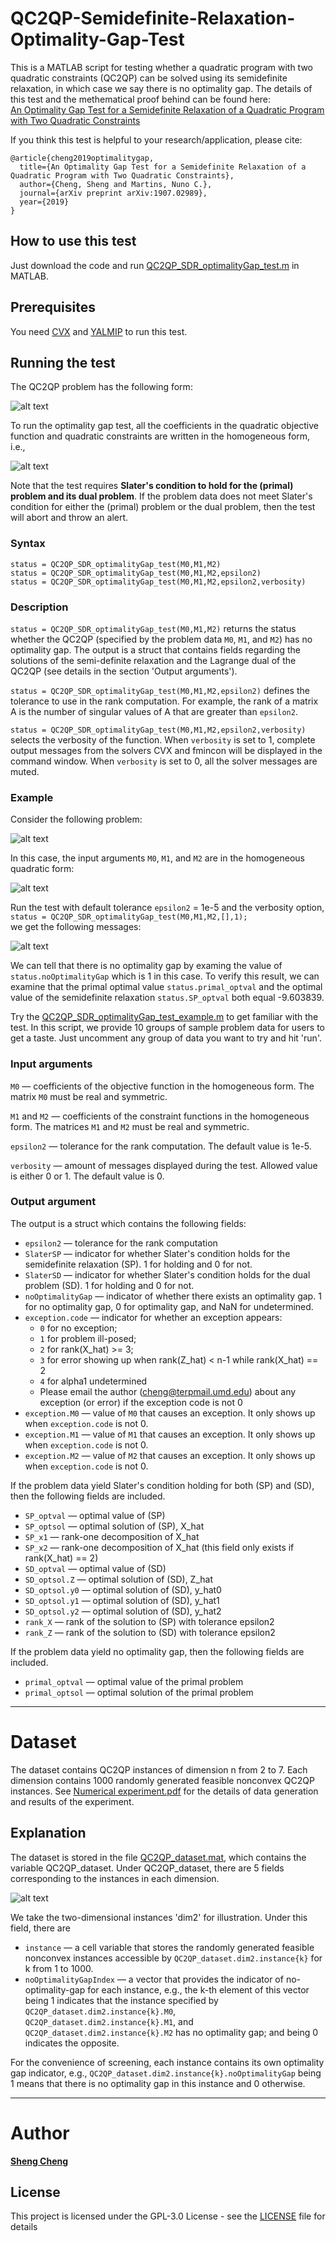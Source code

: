 # QC2QP-Semidefinite-Relaxation-Optimality-Gap-Test
This is a MATLAB script for testing whether a quadratic program with two quadratic constraints (QC2QP) can be solved using its semidefinite relaxation, in which case we say there is no optimality gap. The details of this test and the methematical proof behind can be found here:<br />
[An Optimality Gap Test for a Semidefinite Relaxation of a Quadratic Program with Two Quadratic Constraints](https://arxiv.org/abs/1907.02989)<br />

If you think this test is helpful to your research/application, please cite:<br />
```
@article{cheng2019optimalitygap,
  title={An Optimality Gap Test for a Semidefinite Relaxation of a Quadratic Program with Two Quadratic Constraints},
  author={Cheng, Sheng and Martins, Nuno C.},
  journal={arXiv preprint arXiv:1907.02989},
  year={2019}
}
```

## How to use this test

Just download the code and run [QC2QP_SDR_optimalityGap_test.m](https://github.com/Sheng-Cheng/QC2QP-SDR-Optimality-Gap-Test/blob/master/QC2QP_SDR_optimalityGap_test.m) in MATLAB.

## Prerequisites

You need [CVX](http://cvxr.com/cvx/) and [YALMIP](https://yalmip.github.io/) to run this test.



## Running the test
The QC2QP problem has the following form:

![alt text][image1]

[image1]: https://github.com/Sheng-Cheng/QC2QP-SDR-Optimality-Gap-Test/blob/master/images/optimization%20problem.png "QC2QP problem"

To run the optimality gap test, all the coefficients in the quadratic objective function and quadratic constraints are written in the homogeneous form, i.e., 

![alt text][image2]

[image2]: https://github.com/Sheng-Cheng/QC2QP-SDR-Optimality-Gap-Test/blob/master/images/homogeneous%20quadratic%20form.png "Homogeneous quadratic form"

Note that the test requires **Slater's condition to hold for the (primal) problem and its dual problem**. If the problem data does not meet Slater's condition for either the (primal) problem or the dual problem, then the test will abort and throw an alert.


### Syntax

`status = QC2QP_SDR_optimalityGap_test(M0,M1,M2)` <br />
`status = QC2QP_SDR_optimalityGap_test(M0,M1,M2,epsilon2)` <br />
`status = QC2QP_SDR_optimalityGap_test(M0,M1,M2,epsilon2,verbosity)` <br />

### Description
`status = QC2QP_SDR_optimalityGap_test(M0,M1,M2)` returns the status whether the QC2QP (specified by the problem data `M0`, `M1`, and `M2`) has no optimality gap. The output is a struct that contains fields regarding the solutions of the semi-definite relaxation and the Lagrange dual of the QC2QP (see details in the section 'Output arguments'). 

`status = QC2QP_SDR_optimalityGap_test(M0,M1,M2,epsilon2)` defines the tolerance to use in the rank computation. For example, the rank of a matrix A is the number of singular values of A that are greater than `epsilon2`. 

`status = QC2QP_SDR_optimalityGap_test(M0,M1,M2,epsilon2,verbosity)` selects the verbosity of the function. When `verbosity` is set to 1, complete output messages from the solvers CVX and fmincon will be displayed in the command window. When `verbosity` is set to 0, all the solver messages are muted. 

### Example

Consider the following problem:

![alt text][image3]

[image3]: https://github.com/Sheng-Cheng/QC2QP-SDR-Optimality-Gap-Test/blob/master/images/Example%20problem.png "Example problem"

In this case, the input arguments `M0`, `M1`, and `M2` are in the homogeneous quadratic form:

![alt text][image4]

[image4]: https://github.com/Sheng-Cheng/QC2QP-SDR-Optimality-Gap-Test/blob/master/images/Example%20homogeneous%20data.png "Example data"

Run the test with default tolerance `epsilon2` = 1e-5 and the verbosity option, <br />`status = QC2QP_SDR_optimalityGap_test(M0,M1,M2,[],1);` <br /> we get the following messages:

![alt text][image5]

[image5]: https://github.com/Sheng-Cheng/QC2QP-SDR-Optimality-Gap-Test/blob/master/images/MATLAB%20output%20message.png "MATLAB output message"

We can tell that there is no optimality gap by examing the value of `status.noOptimalityGap` which is 1 in this case. To verify this result, we can examine that the primal optimal value `status.primal_optval` and the optimal value of the semidefinite relaxation `status.SP_optval` both equal -9.603839.

Try the [QC2QP\_SDR_optimalityGap\_test\_example.m](https://github.com/Sheng-Cheng/QC2QP-SDR-Optimality-Gap-Test/blob/master/QC2QP_SDR_optimalityGap_test_example.m) to get familiar with the test. In this script, we provide 10 groups of sample problem data for users to get a taste. Just uncomment any group of data you want to try and hit 'run'.

### Input arguments
`M0` &mdash; coefficients of the objective function in the homogeneous form. The matrix `M0` must be real and symmetric.

`M1` and `M2` &mdash; coefficients of the constraint functions in the homogeneous form. The matrices `M1` and `M2` must be real and symmetric.

`epsilon2` &mdash; tolerance for the rank computation. The default value is 1e-5.

`verbosity` &mdash; amount of messages displayed during the test. Allowed value is either 0 or 1. The default value is 0.

### Output argument
The output is a struct which contains the following fields:

* `epsilon2` &mdash; tolerance for the rank computation
* `SlaterSP` &mdash; indicator for whether Slater's condition holds for the semidefinite relaxation (SP). 1 for holding and 0 for not.
* `SlaterSD` &mdash; indicator for whether Slater's condition holds for the dual problem (SD). 1 for holding and 0 for not.
* `noOptimalityGap` &mdash; indicator of whether there exists an optimality gap. 1 for no optimality gap, 0 for optimality gap, and NaN for undetermined.
* `exception.code` &mdash; indicator for whether an exception appears:
  * `0` for no exception;
  * `1` for problem ill-posed;
  * `2` for rank(X_hat) >= 3;
  * `3` for error showing up when rank(Z_hat) < n-1 while rank(X_hat) == 2
  * `4` for alpha1 undetermined
  * Please email the author (cheng@terpmail.umd.edu) about any exception (or error) if the exception code is not 0
* `exception.M0` &mdash; value of `M0` that causes an exception. It only shows up when `exception.code` is not 0.
* `exception.M1` &mdash; value of `M1` that causes an exception. It only shows up when `exception.code` is not 0.
* `exception.M2` &mdash; value of `M2` that causes an exception. It only shows up when `exception.code` is not 0.

If the problem data yield Slater's condition holding for both (SP) and (SD), then the following fields are included.

* `SP_optval` &mdash; optimal value of (SP)
* `SP_optsol` &mdash; optimal solution of (SP), X\_hat
* `SP_x1` &mdash; rank-one decomposition of X\_hat
* `SP_x2` &mdash; rank-one decomposition of X\_hat (this field only exists if rank(X\_hat) == 2)
* `SD_optval` &mdash; optimal value of (SD)
* `SD_optsol.Z` &mdash; optimal solution of (SD), Z\_hat
* `SD_optsol.y0` &mdash; optimal solution of (SD), y\_hat0
* `SD_optsol.y1` &mdash; optimal solution of (SD), y\_hat1
* `SD_optsol.y2` &mdash; optimal solution of (SD), y\_hat2
* `rank_X` &mdash; rank of the solution to (SP) with tolerance epsilon2
* `rank_Z` &mdash; rank of the solution to (SD) with tolerance epsilon2

If the problem data yield no optimality gap, then the following fields are included.

* `primal_optval` &mdash; optimal value of the primal problem
* `primal_optsol` &mdash; optimal solution of the primal problem

---

# Dataset

The dataset contains QC2QP instances of dimension n from 2 to 7. Each dimension contains 1000 randomly generated feasible nonconvex QC2QP instances. See [Numerical experiment.pdf](https://github.com/Sheng-Cheng/QC2QP-SDR-Optimality-Gap-Test/blob/master/Numerical%20experiment.pdf) for the details of data generation and results of the experiment.

## Explanation

The dataset is stored in the file [QC2QP_dataset.mat](https://github.com/Sheng-Cheng/QC2QP-SDR-Optimality-Gap-Test/blob/master/QC2QP_dataset.mat), which contains the variable QC2QP_dataset. Under QC2QP_dataset, there are 5 fields corresponding to the instances in each dimension.

![alt text][image6]

[image6]: https://github.com/Sheng-Cheng/QC2QP-SDR-Optimality-Gap-Test/blob/master/images/field_dim.png "QC2QP_dataset"

We take the two-dimensional instances 'dim2' for illustration. Under this field, there are 
* `instance` &mdash; a cell variable that stores the randomly generated feasible nonconvex instances accessible by `QC2QP_dataset.dim2.instance{k}` for k from 1 to 1000.
* `noOptimalityGapIndex` &mdash; a vector that provides the indicator of no-optimality-gap for each instance, e.g., the k-th element of this vector being 1 indicates that the instance specified by `QC2QP_dataset.dim2.instance{k}.M0`, `QC2QP_dataset.dim2.instance{k}.M1`, and `QC2QP_dataset.dim2.instance{k}.M2` has no optimality gap; and being 0 indicates the opposite. <br />

For the convenience of screening, each instance contains its own optimality gap indicator, e.g., `QC2QP_dataset.dim2.instance{k}.noOptimalityGap` being 1 means that there is no optimality gap in this instance and 0 otherwise.

---

# Author

**[Sheng Cheng](https://terpconnect.umd.edu/~cheng)**

## License

This project is licensed under the GPL-3.0 License - see the [LICENSE](LICENSE) file for details

